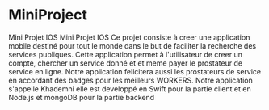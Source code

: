 # MiniProject
Mini Projet IOS
Mini Projet IOS Ce projet consiste à creer une application mobile destiné pour tout le monde dans le but de faciliter la recherche des services publiques.
Cette application permet à l'utilisateur de creer un compte, chercher un service donné et et meme payer le prostateur de service en ligne.
Notre application felicitera aussi les prostateurs de service en accordant des badges pour les meilleurs WORKERS. 
Notre application s'appelle Khademni elle est developpé en Swift pour la partie client et en Node.js et mongoDB pour la partie backend
